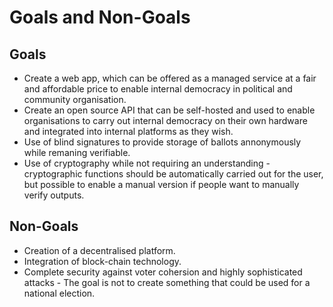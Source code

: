 # Goals and Non-Goals
## Goals
* Create a web app, which can be offered as a managed service at a fair and affordable price to enable internal democracy in political and community organisation.
* Create an open source API that can be self-hosted and used to enable organisations to carry out internal democracy on their own hardware and integrated into internal platforms as they wish.
* Use of blind signatures to provide storage of ballots annonymously while remaning verifiable.
* Use of cryptography while not requiring an understanding - cryptographic functions should be automatically carried out for the user, but possible to enable a manual version if people want to manually verify outputs.

## Non-Goals
* Creation of a decentralised platform.
* Integration of block-chain technology.
* Complete security against voter cohersion and highly sophisticated attacks - The goal is not to create something that could be used for a national election.



